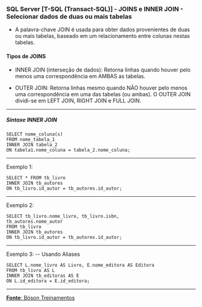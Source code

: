 ### SQL Server [T-SQL (Transact-SQL)] - JOINS e INNER JOIN - Selecionar dados de duas ou mais tabelas

* A palavra-chave JOIN é usada para obter dados provenientes de duas ou mais tabelas, baseado em um relacionamento entre colunas nestas tabelas.

#### Tipos de JOINS

* INNER JOIN (interseção de dados): Retorna linhas quando houver pelo menos uma correspondência em AMBAS as tabelas.

* OUTER JOIN: Retorna linhas mesmo quando NÃO houver pelo menos uma correspondência em uma das tabelas (ou ambas). O OUTER JOIN dividi-se em LEFT JOIN, RIGHT JOIN e FULL JOIN.

--- 
##### Sintaxe INNER JOIN

	SELECT nome_coluna(s)
	FROM nome_tabela_1
	INNER JOIN tabela_2
	ON tabela1.nome_coluna = tabela_2.nome_coluna;	
			
---
Exemplo 1:

	SELECT * FROM tb_livro
	INNER JOIN tb_autores
	ON tb_livro.id_autor = tb_autores.id_autor;
		
---
Exemplo 2:

	SELECT tb_livro.nome_livro, tb_livro.isbn,
	tb_autores.nome_autor
	FROM tb_livro
	INNER JOIN tb_autores
	ON tb_livro.id_autor = tb_autores.id_autor;
		
---
Exemplo 3: -- Usando Aliases

	SELECT L.nome_livro AS Livro, E.nome_editora AS Editora
	FROM tb_livro AS L
	INNER JOIN tb_editoras AS E
	ON L.id_editora = E.id_editora;
		
---

[**Fonte**: Bóson Treinamentos](https://youtube.com/playlist?list=PLucm8g_ezqNqI5cW3alteV5olcMCcHYRK&si=iTJ-F9uZb8Eff3QA)